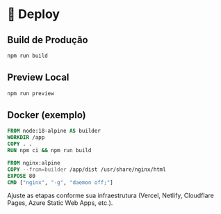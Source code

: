 # 🚀 Deploy

## Build de Produção

```bash
npm run build
```

## Preview Local

```bash
npm run preview
```

## Docker (exemplo)

```Dockerfile
FROM node:18-alpine AS builder
WORKDIR /app
COPY . .
RUN npm ci && npm run build

FROM nginx:alpine
COPY --from=builder /app/dist /usr/share/nginx/html
EXPOSE 80
CMD ["nginx", "-g", "daemon off;"]
```

Ajuste as etapas conforme sua infraestrutura (Vercel, Netlify, Cloudflare Pages, Azure Static Web Apps, etc.). 